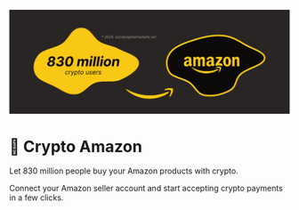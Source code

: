 ![Cover](/Cover.png)

# 💫 Crypto Amazon

Let 830 million people buy your Amazon products with crypto.

Connect your Amazon seller account and start accepting crypto payments in a few clicks.

